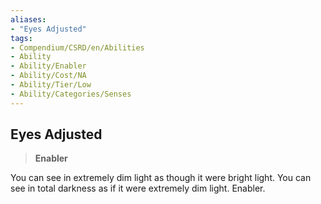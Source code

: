 ```yaml
---
aliases:
- "Eyes Adjusted"
tags:
- Compendium/CSRD/en/Abilities
- Ability
- Ability/Enabler
- Ability/Cost/NA
- Ability/Tier/Low
- Ability/Categories/Senses
---
```


  
## Eyes Adjusted  
>**Enabler**
  
You can see in extremely dim light as though it were bright light. You can see in total darkness as if it were extremely dim light. Enabler.